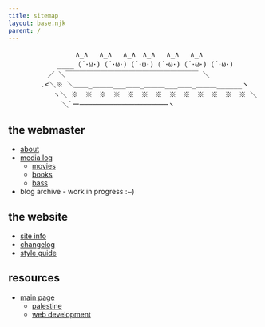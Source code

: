 ```yaml
---
title: sitemap
layout: base.njk
parent: /
---
```


<pre class="ascii">
　 　　　　　　　　∧_∧　 ∧_∧　 ∧_∧　∧_∧　 ∧_∧ 　∧_∧
　　　　　　　____（´･ω･)（´･ω･)（´･ω･)（´･ω･)（´･ω･)（´･ω･)
　　　　　 ／ ＼￣￣￣￣￣￣￣￣￣￣￣￣￣￣￣￣￣￣￣ ＼
　　　　 .<＼※ ＼＿＿_＿＿＿___＿＿_＿＿＿___＿＿_＿＿＿______ヽ
　 　 　 　 ヽ＼ ※　※　※　※　※　※　※　※　※　※　※　※　※ ＼
　　　　　　　 ＼`ー─────────────────────ヽ
</pre>

## the webmaster

- [about](/about)
- [media log](/logs)
  - [movies](/logs/movies)
  - [books](/logs/books)
  - [bass](/logs/bass)
- blog archive - work in progress :~)

## the website

- [site info](/site-info)
- [changelog](/changelog)
- [style guide](/styleguide)

## resources

- [main page](/resources)
  - [palestine](/resources/palestine)
  - [web development](/resources/dev)